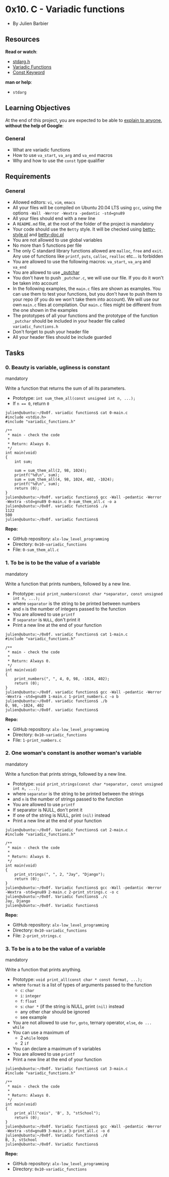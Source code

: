0x10. C - Variadic functions
============================

-   By Julien Barbier


Resources
---------

**Read or watch**:

-   [stdarg.h](https://alx-intranet.hbtn.io/rltoken/wLRJdO8pA2-Vb-rF2Y71sA "stdarg.h")
-   [Variadic Functions](https://alx-intranet.hbtn.io/rltoken/3gW8GycmyjarbJR76FkrzA "Variadic Functions")
-   [Const Keyword](https://alx-intranet.hbtn.io/rltoken/_RRPCY32VODyN_r2HIEnBQ "Const Keyword")

**man or help**:

-   `stdarg`

Learning Objectives
-------------------

At the end of this project, you are expected to be able to [explain to anyone](https://alx-intranet.hbtn.io/rltoken/QhsjfwBH5C7EriBICg67sQ "explain to anyone"), **without the help of Google**:

### General

-   What are variadic functions
-   How to use `va_start`, `va_arg` and `va_end` macros
-   Why and how to use the `const` type qualifier

Requirements
------------

### General

-   Allowed editors: `vi`, `vim`, `emacs`
-   All your files will be compiled on Ubuntu 20.04 LTS using `gcc`, using the options `-Wall -Werror -Wextra -pedantic -std=gnu89`
-   All your files should end with a new line
-   A `README.md` file, at the root of the folder of the project is mandatory
-   Your code should use the `Betty` style. It will be checked using [betty-style.pl](https://github.com/holbertonschool/Betty/blob/master/betty-style.pl "betty-style.pl") and [betty-doc.pl](https://github.com/holbertonschool/Betty/blob/master/betty-doc.pl "betty-doc.pl")
-   You are not allowed to use global variables
-   No more than 5 functions per file
-   The only C standard library functions allowed are `malloc`, `free` and `exit`. Any use of functions like `printf`, `puts`, `calloc`, `realloc` etc... is forbidden
-   You are allowed to use the following macros: `va_start`, `va_arg` and `va_end`
-   You are allowed to use [_putchar](https://github.com/holbertonschool/_putchar.c/blob/master/_putchar.c "_putchar")
-   You don't have to push `_putchar.c`, we will use our file. If you do it won't be taken into account
-   In the following examples, the `main.c` files are shown as examples. You can use them to test your functions, but you don't have to push them to your repo (if you do we won't take them into account). We will use our own `main.c` files at compilation. Our `main.c` files might be different from the one shown in the examples
-   The prototypes of all your functions and the prototype of the function `_putchar` should be included in your header file called `variadic_functions.h`
-   Don't forget to push your header file
-   All your header files should be include guarded

Tasks
-----

### 0\. Beauty is variable, ugliness is constant

mandatory

Write a function that returns the sum of all its parameters.

-   Prototype: `int sum_them_all(const unsigned int n, ...);`
-   If `n == 0`, return `0`

```
julien@ubuntu:~/0x0f. variadic functions$ cat 0-main.c
#include <stdio.h>
#include "variadic_functions.h"

/**
 * main - check the code
 *
 * Return: Always 0.
 */
int main(void)
{
    int sum;

    sum = sum_them_all(2, 98, 1024);
    printf("%d\n", sum);
    sum = sum_them_all(4, 98, 1024, 402, -1024);
    printf("%d\n", sum);
    return (0);
}
julien@ubuntu:~/0x0f. variadic functions$ gcc -Wall -pedantic -Werror -Wextra -std=gnu89 0-main.c 0-sum_them_all.c -o a
julien@ubuntu:~/0x0f. variadic functions$ ./a
1122
500
julien@ubuntu:~/0x0f. variadic functions$

```

**Repo:**

-   GitHub repository: `alx-low_level_programming`
-   Directory: `0x10-variadic_functions`
-   File: `0-sum_them_all.c`

### 1\. To be is to be the value of a variable

mandatory

Write a function that prints numbers, followed by a new line.

-   Prototype: `void print_numbers(const char *separator, const unsigned int n, ...);`
-   where `separator` is the string to be printed between numbers
-   and `n` is the number of integers passed to the function
-   You are allowed to use `printf`
-   If `separator` is `NULL`, don't print it
-   Print a new line at the end of your function

```
julien@ubuntu:~/0x0f. variadic functions$ cat 1-main.c
#include "variadic_functions.h"

/**
 * main - check the code
 *
 * Return: Always 0.
 */
int main(void)
{
    print_numbers(", ", 4, 0, 98, -1024, 402);
    return (0);
}
julien@ubuntu:~/0x0f. variadic functions$ gcc -Wall -pedantic -Werror -Wextra -std=gnu89 1-main.c 1-print_numbers.c -o b
julien@ubuntu:~/0x0f. variadic functions$ ./b
0, 98, -1024, 402
julien@ubuntu:~/0x0f. variadic functions$

```

**Repo:**

-   GitHub repository: `alx-low_level_programming`
-   Directory: `0x10-variadic_functions`
-   File: `1-print_numbers.c`

### 2\. One woman's constant is another woman's variable

mandatory

Write a function that prints strings, followed by a new line.

-   Prototype: `void print_strings(const char *separator, const unsigned int n, ...);`
-   where `separator` is the string to be printed between the strings
-   and `n` is the number of strings passed to the function
-   You are allowed to use `printf`
-   If separator is NULL, don't print it
-   If one of the string is NULL, print `(nil)` instead
-   Print a new line at the end of your function

```
julien@ubuntu:~/0x0f. Variadic functions$ cat 2-main.c
#include "variadic_functions.h"

/**
 * main - check the code
 *
 * Return: Always 0.
 */
int main(void)
{
    print_strings(", ", 2, "Jay", "Django");
    return (0);
}
julien@ubuntu:~/0x0f. Variadic functions$ gcc -Wall -pedantic -Werror -Wextra -std=gnu89 2-main.c 2-print_strings.c -o c
julien@ubuntu:~/0x0f. Variadic functions$ ./c
Jay, Django
julien@ubuntu:~/0x0f. Variadic functions$

```

**Repo:**

-   GitHub repository: `alx-low_level_programming`
-   Directory: `0x10-variadic_functions`
-   File: `2-print_strings.c`

### 3\. To be is a to be the value of a variable

mandatory

Write a function that prints anything.

-   Prototype: `void print_all(const char * const format, ...);`
-   where `format` is a list of types of arguments passed to the function
    -   `c`: `char`
    -   `i`: `integer`
    -   `f`: `float`
    -   `s`: `char *` (if the string is NULL, print `(nil)` instead
    -   any other char should be ignored
    -   see example
-   You are not allowed to use `for`, `goto`, ternary operator, `else`, `do ... while`
-   You can use a maximum of
    -   2 `while` loops
    -   2 `if`
-   You can declare a maximum of `9` variables
-   You are allowed to use `printf`
-   Print a new line at the end of your function

```
julien@ubuntu:~/0x0f. Variadic functions$ cat 3-main.c
#include "variadic_functions.h"

/**
 * main - check the code
 *
 * Return: Always 0.
 */
int main(void)
{
    print_all("ceis", 'B', 3, "stSchool");
    return (0);
}
julien@ubuntu:~/0x0f. Variadic functions$ gcc -Wall -pedantic -Werror -Wextra -std=gnu89 3-main.c 3-print_all.c -o d
julien@ubuntu:~/0x0f. Variadic functions$ ./d
B, 3, stSchool
julien@ubuntu:~/0x0f. Variadic functions$

```

**Repo:**

-   GitHub repository: `alx-low_level_programming`
-   Directory: `0x10-variadic_functions`

